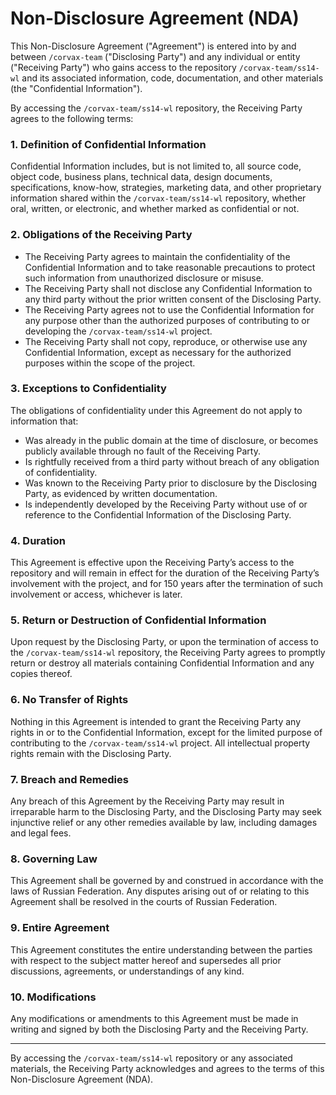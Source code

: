 # Non-Disclosure Agreement (NDA)

This Non-Disclosure Agreement ("Agreement") is entered into by and between `/corvax-team` ("Disclosing Party") and any individual or entity ("Receiving Party") who gains access to the repository `/corvax-team/ss14-wl` and its associated information, code, documentation, and other materials (the "Confidential Information").

By accessing the `/corvax-team/ss14-wl` repository, the Receiving Party agrees to the following terms:

### 1. Definition of Confidential Information
Confidential Information includes, but is not limited to, all source code, object code, business plans, technical data, design documents, specifications, know-how, strategies, marketing data, and other proprietary information shared within the `/corvax-team/ss14-wl` repository, whether oral, written, or electronic, and whether marked as confidential or not.

### 2. Obligations of the Receiving Party
- The Receiving Party agrees to maintain the confidentiality of the Confidential Information and to take reasonable precautions to protect such information from unauthorized disclosure or misuse.
- The Receiving Party shall not disclose any Confidential Information to any third party without the prior written consent of the Disclosing Party.
- The Receiving Party agrees not to use the Confidential Information for any purpose other than the authorized purposes of contributing to or developing the `/corvax-team/ss14-wl` project.
- The Receiving Party shall not copy, reproduce, or otherwise use any Confidential Information, except as necessary for the authorized purposes within the scope of the project.

### 3. Exceptions to Confidentiality
The obligations of confidentiality under this Agreement do not apply to information that:
- Was already in the public domain at the time of disclosure, or becomes publicly available through no fault of the Receiving Party.
- Is rightfully received from a third party without breach of any obligation of confidentiality.
- Was known to the Receiving Party prior to disclosure by the Disclosing Party, as evidenced by written documentation.
- Is independently developed by the Receiving Party without use of or reference to the Confidential Information of the Disclosing Party.

### 4. Duration
This Agreement is effective upon the Receiving Party’s access to the repository and will remain in effect for the duration of the Receiving Party’s involvement with the project, and for 150 years after the termination of such involvement or access, whichever is later.

### 5. Return or Destruction of Confidential Information
Upon request by the Disclosing Party, or upon the termination of access to the `/corvax-team/ss14-wl` repository, the Receiving Party agrees to promptly return or destroy all materials containing Confidential Information and any copies thereof.

### 6. No Transfer of Rights
Nothing in this Agreement is intended to grant the Receiving Party any rights in or to the Confidential Information, except for the limited purpose of contributing to the `/corvax-team/ss14-wl` project. All intellectual property rights remain with the Disclosing Party.

### 7. Breach and Remedies
Any breach of this Agreement by the Receiving Party may result in irreparable harm to the Disclosing Party, and the Disclosing Party may seek injunctive relief or any other remedies available by law, including damages and legal fees.

### 8. Governing Law
This Agreement shall be governed by and construed in accordance with the laws of Russian Federation. Any disputes arising out of or relating to this Agreement shall be resolved in the courts of Russian Federation.

### 9. Entire Agreement
This Agreement constitutes the entire understanding between the parties with respect to the subject matter hereof and supersedes all prior discussions, agreements, or understandings of any kind.

### 10. Modifications
Any modifications or amendments to this Agreement must be made in writing and signed by both the Disclosing Party and the Receiving Party.

---

By accessing the `/corvax-team/ss14-wl` repository or any associated materials, the Receiving Party acknowledges and agrees to the terms of this Non-Disclosure Agreement (NDA).
